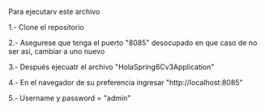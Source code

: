 Para ejecutarv este archivo 

1.- Clone el repositorio

2.- Asegurese que tenga el puerto "8085" desocupado en que caso de no ser asi, cambiar a uno nuevo

3.- Después ejecuatr el archivo "HolaSpring6Cv3Application"

4.- En el navegador de su preferencia ingresar "http://localhost:8085" 

5.- Username y password = "admin"
